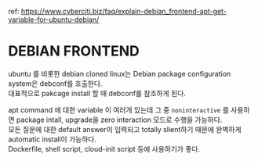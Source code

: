 ref: https://www.cyberciti.biz/faq/explain-debian_frontend-apt-get-variable-for-ubuntu-debian/

# DEBIAN FRONTEND
ubuntu 를 비롯한 debian cloned linux는 Debian package configuration system은 debconf를 호출한다.  
대표적으로 pakcage install 할 때 debconf를 참조하게 된다.  

apt command 에 대한 variable 이 여러개 있는데 그 중 `noninteractive` 를 사용하면 package intall, upgrade을 zero interaction 모드로 수행을 가능하다.  
모든 질문에 대한 default answer이 입력되고 totally slient하기 때문에 완벽하게 automatic install이 가능하다.  
Dockerfile, shell script, cloud-init script 등에 사용하기가 좋다.

